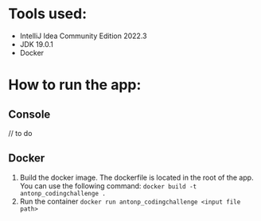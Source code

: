 # Tools used:
- IntelliJ Idea Community Edition 2022.3
- JDK 19.0.1
- Docker

# How to run the app:

## Console
// to do

## Docker
1. Build the docker image. The dockerfile is located in the root of the app. You can use the following command:
`docker build -t antonp_codingchallenge .`
1. Run the container
`docker run antonp_codingchallenge <input file path>` 